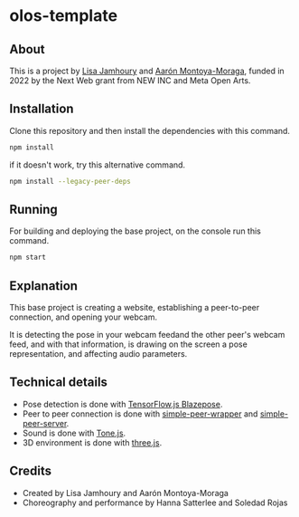 # olos-template

## About

This is a project by [Lisa Jamhoury](https://lisajamhoury.com/) and [Aarón Montoya-Moraga](https://montoyamoraga.io/), funded in 2022 by the Next Web grant from NEW INC and Meta Open Arts.

## Installation

Clone this repository and then install the dependencies with this command.

```bash
npm install
```

if it doesn't work, try this alternative command.

```bash
npm install --legacy-peer-deps
```

## Running

For building and deploying the base project, on the console run this command.

```bash
npm start
```

## Explanation

This base project is creating a website, establishing a peer-to-peer connection, and opening your webcam.

It is detecting the pose in your webcam feedand the other peer's webcam feed, and with that information, is drawing on the screen a pose representation, and affecting audio parameters.

## Technical details

- Pose detection is done with [TensorFlow.js Blazepose](https://blog.tensorflow.org/2021/05/high-fidelity-pose-tracking-with-mediapipe-blazepose-and-tfjs.html).
- Peer to peer connection is done with [simple-peer-wrapper](https://github.com/lisajamhoury/simple-peer-wrapper) and [simple-peer-server](https://github.com/lisajamhoury/simple-peer-server).
- Sound is done with [Tone.js](https://tonejs.github.io/).
- 3D environment is done with [three.js](https://threejs.org/).

## Credits

- Created by Lisa Jamhoury and Aarón Montoya-Moraga
- Choreography and performance by Hanna Satterlee and Soledad Rojas
